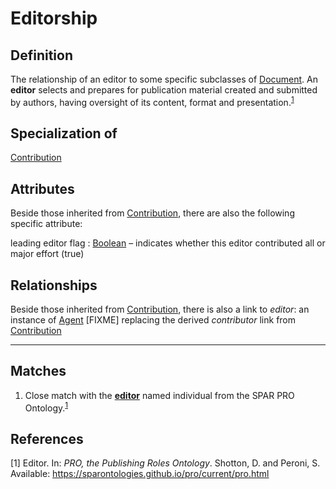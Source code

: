 # Editorship

## Definition
The relationship of an editor to some specific subclasses of [Document](https://github.com/EuroCRIS/CERIF-Core/blob/main/entities/Document.md).
An **editor** selects and prepares for publication material created and submitted by authors, having oversight of its content, format and presentation.<sup>[1](#fn1)</sup>

## Specialization of
[Contribution](https://github.com/EuroCRIS/CERIF-Core/blob/main/entities/Contribution.md)

## Attributes

Beside those inherited from [Contribution](https://github.com/EuroCRIS/CERIF-Core/blob/main/entities/Contribution.md#attributes), there are also the following specific attribute:

leading editor flag : [Boolean](https://github.com/EuroCRIS/CERIF-Core/blob/main/datatypes/Boolean.md) – indicates whether this editor contributed all or major effort (true)

## Relationships

Beside those inherited from [Contribution](https://github.com/EuroCRIS/CERIF-Core/blob/main/entities/Contribution.md#relationships), there is also a link to *editor*: an instance of [Agent](https://github.com/EuroCRIS/CERIF-Core/blob/main/entities/Agent.md) 
[FIXME] replacing the derived *contributor* link from [Contribution](https://github.com/EuroCRIS/CERIF-Core/blob/main/entities/Contribution.md) 

---
## Matches
1. Close match with the **[editor](https://sparontologies.github.io/pro/current/pro.html#d4e705)** named individual from the SPAR PRO Ontology.<sup>[1](#fn1)</sup>

## References
<a name="fn1">\[1\]</a> Editor. In: *PRO, the Publishing Roles Ontology*. Shotton, D. and Peroni, S. Available: https://sparontologies.github.io/pro/current/pro.html
